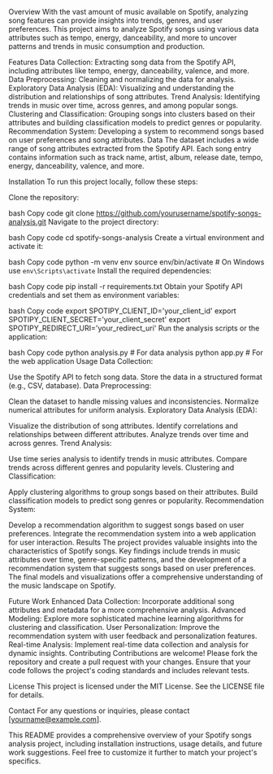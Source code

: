 Overview
With the vast amount of music available on Spotify, analyzing song features can provide insights into trends, genres, and user preferences. This project aims to analyze Spotify songs using various data attributes such as tempo, energy, danceability, and more to uncover patterns and trends in music consumption and production.

Features
Data Collection: Extracting song data from the Spotify API, including attributes like tempo, energy, danceability, valence, and more.
Data Preprocessing: Cleaning and normalizing the data for analysis.
Exploratory Data Analysis (EDA): Visualizing and understanding the distribution and relationships of song attributes.
Trend Analysis: Identifying trends in music over time, across genres, and among popular songs.
Clustering and Classification: Grouping songs into clusters based on their attributes and building classification models to predict genres or popularity.
Recommendation System: Developing a system to recommend songs based on user preferences and song attributes.
Data
The dataset includes a wide range of song attributes extracted from the Spotify API. Each song entry contains information such as track name, artist, album, release date, tempo, energy, danceability, valence, and more.

Installation
To run this project locally, follow these steps:

Clone the repository:

bash
Copy code
git clone https://github.com/yourusername/spotify-songs-analysis.git
Navigate to the project directory:

bash
Copy code
cd spotify-songs-analysis
Create a virtual environment and activate it:

bash
Copy code
python -m venv env
source env/bin/activate  # On Windows use `env\Scripts\activate`
Install the required dependencies:

bash
Copy code
pip install -r requirements.txt
Obtain your Spotify API credentials and set them as environment variables:

bash
Copy code
export SPOTIPY_CLIENT_ID='your_client_id'
export SPOTIPY_CLIENT_SECRET='your_client_secret'
export SPOTIPY_REDIRECT_URI='your_redirect_uri'
Run the analysis scripts or the application:

bash
Copy code
python analysis.py  # For data analysis
python app.py  # For the web application
Usage
Data Collection:

Use the Spotify API to fetch song data.
Store the data in a structured format (e.g., CSV, database).
Data Preprocessing:

Clean the dataset to handle missing values and inconsistencies.
Normalize numerical attributes for uniform analysis.
Exploratory Data Analysis (EDA):

Visualize the distribution of song attributes.
Identify correlations and relationships between different attributes.
Analyze trends over time and across genres.
Trend Analysis:

Use time series analysis to identify trends in music attributes.
Compare trends across different genres and popularity levels.
Clustering and Classification:

Apply clustering algorithms to group songs based on their attributes.
Build classification models to predict song genres or popularity.
Recommendation System:

Develop a recommendation algorithm to suggest songs based on user preferences.
Integrate the recommendation system into a web application for user interaction.
Results
The project provides valuable insights into the characteristics of Spotify songs. Key findings include trends in music attributes over time, genre-specific patterns, and the development of a recommendation system that suggests songs based on user preferences. The final models and visualizations offer a comprehensive understanding of the music landscape on Spotify.

Future Work
Enhanced Data Collection: Incorporate additional song attributes and metadata for a more comprehensive analysis.
Advanced Modeling: Explore more sophisticated machine learning algorithms for clustering and classification.
User Personalization: Improve the recommendation system with user feedback and personalization features.
Real-time Analysis: Implement real-time data collection and analysis for dynamic insights.
Contributing
Contributions are welcome! Please fork the repository and create a pull request with your changes. Ensure that your code follows the project's coding standards and includes relevant tests.

License
This project is licensed under the MIT License. See the LICENSE file for details.

Contact
For any questions or inquiries, please contact [yourname@example.com].

This README provides a comprehensive overview of your Spotify songs analysis project, including installation instructions, usage details, and future work suggestions. Feel free to customize it further to match your project's specifics.
